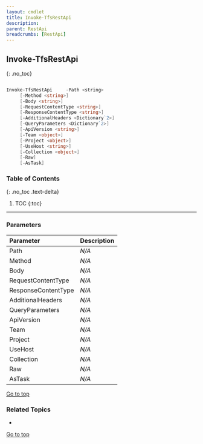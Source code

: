 ```yaml
---
layout: cmdlet
title: Invoke-TfsRestApi
description: 
parent: RestApi
breadcrumbs: [RestApi]
---
```

## Invoke-TfsRestApi
{: .no_toc}



```powershell

Invoke-TfsRestApi     -Path <string>
     [-Method <string>]
     [-Body <string>]
     [-RequestContentType <string>]
     [-ResponseContentType <string>]
     [-AdditionalHeaders <Dictionary`2>]
     [-QueryParameters <Dictionary`2>]
     [-ApiVersion <string>]
     [-Team <object>]
     [-Project <object>]
     [-UseHost <string>]
     [-Collection <object>]
     [-Raw]
     [-AsTask]

```

### Table of Contents
{: .no_toc .text-delta}

1. TOC
{:toc}

-----
### Parameters

| Parameter | Description |
|:----------|-------------|
 | Path | _N/A_ |
 | Method | _N/A_ |
 | Body | _N/A_ |
 | RequestContentType | _N/A_ |
 | ResponseContentType | _N/A_ |
 | AdditionalHeaders | _N/A_ |
 | QueryParameters | _N/A_ |
 | ApiVersion | _N/A_ |
 | Team | _N/A_ |
 | Project | _N/A_ |
 | UseHost | _N/A_ |
 | Collection | _N/A_ |
 | Raw | _N/A_ |
 | AsTask | _N/A_ |
 
[Go to top](#invoke-tfsrestapi)

### Related Topics

* 


[Go to top](#invoke-tfsrestapi)

